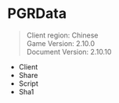 # PGRData
> Client region: Chinese <br>
> Game Version: 2.10.0 <br>
> Document Version: 2.10.10 <br>

- Client
- Share
- Script
- Sha1